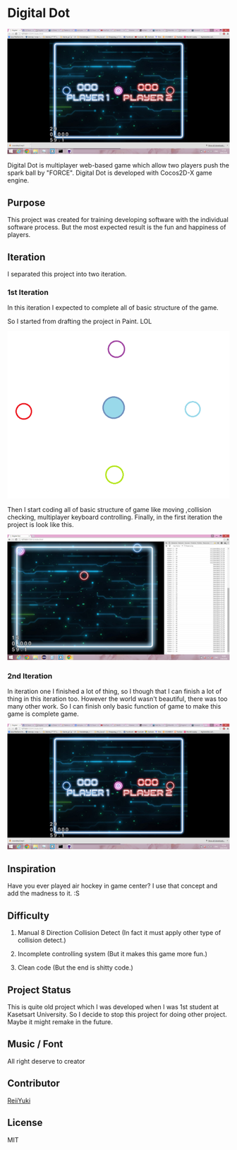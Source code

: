 # Digital Dot

![DD.jpg](https://github.com/ReiiYuki/digitaldot/raw/master/Digital_Dot_IT2.png)

Digital Dot is multiplayer web-based game which allow two players push the spark ball by "FORCE". Digital Dot is developed with Cocos2D-X game engine.

## Purpose

This project was created for training developing software with the individual software process. But the most expected result is the fun and happiness of players.

## Iteration

I separated this project into two iteration.

### 1st Iteration

In this iteration I expected to complete all of basic structure of the game.

So I started from drafting the project in Paint. LOL

![DDD.jpg](https://github.com/ReiiYuki/digitaldot/raw/master/Digital_Dot.png)

Then I start coding all of basic structure of game like moving ,collision checking, multiplayer keyboard controlling. Finally, in the first iteration the project is look like this.

![d1.jpg](https://github.com/ReiiYuki/digitaldot/raw/master/ddonp.png)

### 2nd Iteration

In iteration one I finished a lot of thing, so I though that I can finish a lot of thing in this iteration too. However the world wasn't beautiful, there was too many other work. So I can finish only basic function of game to make this game is complete game.

![DD.jpg](https://github.com/ReiiYuki/digitaldot/raw/master/Digital_Dot_IT2.png)

## Inspiration

Have you ever played air hockey in game center? I use that concept and add the madness to it. :S

## Difficulty

1. Manual 8 Direction Collision Detect (In fact it must apply other type of collision detect.)

2. Incomplete controlling system (But it makes this game more fun.)

3. Clean code (But the end is shitty code.)

## Project Status

This is quite old project which I was developed when I was 1st student at Kasetsart University. So I decide to stop this project for doing other project. Maybe it might remake in the future.

## Music / Font

All right deserve to creator

## Contributor

[ReiiYuki](https://github.com/ReiiYuki)

## License

MIT
